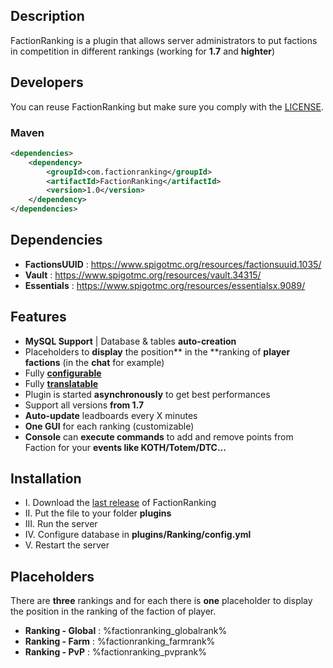 ## Description

FactionRanking is a plugin that allows server administrators to put factions in competition in different rankings (working for **1.7** and **highter**)

## Developers

You can reuse FactionRanking but make sure you comply with the [LICENSE](https://github.com/thisisnzed/FactionRanking/blob/main/LICENSE).

### Maven

```xml
<dependencies>
    <dependency>
        <groupId>com.factionranking</groupId>
        <artifactId>FactionRanking</artifactId>
        <version>1.0</version>
    </dependency>
</dependencies>
```

## Dependencies

* **FactionsUUID** : https://www.spigotmc.org/resources/factionsuuid.1035/
* **Vault** : https://www.spigotmc.org/resources/vault.34315/
* **Essentials** : https://www.spigotmc.org/resources/essentialsx.9089/

## Features

* **MySQL Support** | Database & tables **auto-creation**
* Placeholders to **display** the position** in the **ranking of **player factions** (in the **chat** for example)
* Fully **[configurable](https://github.com/thisisnzed/FactionRanking/blob/main/src/main/resources/config.yml)**
* Fully **[translatable](https://github.com/thisisnzed/FactionRanking/blob/main/src/main/resources/lang.yml)**
* Plugin is started **asynchronously** to get best performances
* Support all versions **from 1.7**
* **Auto-update** leadboards every X minutes
* **One GUI** for each ranking (customizable)
* **Console** can **execute commands** to add and remove points from Faction for your **events like KOTH/Totem/DTC...**

## Installation

* I. Download the [last release](https://github.com/thisisnzed/FactionRanking/releases) of FactionRanking
* II. Put the file to your folder **plugins**
* III. Run the server
* IV. Configure database in **plugins/Ranking/config.yml**
* V. Restart the server

## Placeholders

There are **three** rankings and for each there is **one** placeholder to display the position in the ranking of the faction of player.

* **Ranking - Global** : %factionranking_globalrank%
* **Ranking - Farm** : %factionranking_farmrank%
* **Ranking - PvP** : %factionranking_pvprank%
